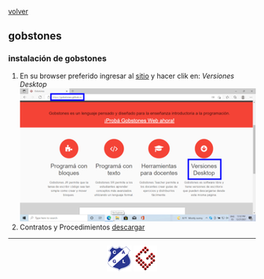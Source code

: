 [volver](index.md)<br/>
## gobstones

### instalación de gobstones

1. En su browser preferido ingresar al [sitio](https://gobstones.github.io) y hacer clik en: *Versiones Desktop*
![imagen](material/gobstones/instalar/install_gobstones_1.png)
2. Contratos y Procedimientos <a href="material/teoria/2-ContratosYProcedimientos.pptx" target="_blank">descargar</a>

<hr/>

<center><img src="imagenes/logo-lamadrid-1.png" />&nbsp;<img src="imagenes/logo-gobstones-1.png" /></center>
